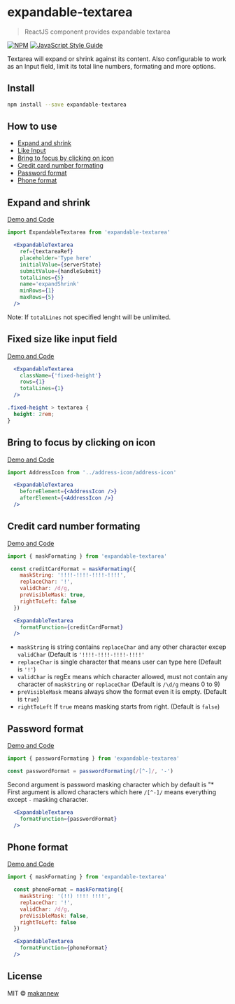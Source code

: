 # expandable-textarea




> ReactJS component provides expandable textarea

[![NPM](https://img.shields.io/npm/v/expandable-textarea.svg)](https://www.npmjs.com/package/expandable-textarea) [![JavaScript Style Guide](https://img.shields.io/badge/code_style-standard-brightgreen.svg)](https://standardjs.com)

Textarea will expand or shrink against its content. Also configurable to work as an Input field, limit its total line numbers, formating and more options.

## Install

```bash
npm install --save expandable-textarea
```
## How to use
- [Expand and shrink](https://github.com/makannew/expandable-textarea/blob/master/README.md#expand-and-shrink)
- [Like Input](https://github.com/makannew/expandable-textarea/blob/master/README.md#fixed-size-like-input-field)
- [Bring to focus by clicking on icon](https://github.com/makannew/expandable-textarea/blob/master/README.md#bring-to-focus-by-clicking-on-icon)
- [Credit card number formating](https://github.com/makannew/expandable-textarea/blob/master/README.md#credit-card-number-formating)
- [Password format](https://github.com/makannew/expandable-textarea/blob/master/README.md#password-format)
- [Phone format](https://github.com/makannew/expandable-textarea/blob/master/README.md#phone-format)


## Expand and shrink 

[Demo and Code](https://makannew.github.io/expandable-textarea/#/)
```jsx
import ExpandableTextarea from 'expandable-textarea'
```
```jsx
  <ExpandableTextarea
    ref={textareaRef}
    placeholder='Type here'
    initialValue={serverState}
    submitValue={handleSubmit}
    totalLines={5}
    name='expandShrink'
    minRows={1}
    maxRows={5}
  />
```
Note: If `totalLines` not specified lenght will be unlimited.

## Fixed size like input field 

[Demo and Code](https://makannew.github.io/expandable-textarea/#/input-like-field)
```jsx
  <ExpandableTextarea
    className={'fixed-height'}
    rows={1}
    totalLines={1}
  />
```
```css
.fixed-height > textarea {
  height: 2rem;
}
```
## Bring to focus by clicking on icon 

[Demo and Code](https://makannew.github.io/expandable-textarea/#/focus-by-icon)
```jsx
import AddressIcon from '../address-icon/address-icon'
```
```jsx
  <ExpandableTextarea
    beforeElement={<AddressIcon />}
    afterElement={<AddressIcon />}
  />
```

## Credit card number formating 

[Demo and Code](https://makannew.github.io/expandable-textarea/#/credit-card-format)
```jsx
import { maskFormating } from 'expandable-textarea'
```
```jsx
 const creditCardFormat = maskFormating({
    maskString: '!!!!-!!!!-!!!!-!!!!',
    replaceChar: '!',
    validChar: /d/g,
    preVisibleMask: true,
    rightToLeft: false
  })
```
```jsx
  <ExpandableTextarea
    formatFunction={creditCardFormat}
  />
```
- `maskString` is string contains `replaceChar` and any other character excep `validChar`
  (Default is `'!!!!-!!!!-!!!!-!!!!'`
- `replaceChar` is single character that means user can type here
  (Default is `'!'`)
- `validChar` is regEx means which character allowed, must not contain any character of `maskString` or `replaceChar`
  (Default is `/\d/g` means 0 to 9)
- `preVisibleMask` means always show the format even it is empty. 
  (Default is `true`)
- `rightToLeft` If `true` means masking starts from right. 
  (Default is `false`)

## Password format

[Demo and Code](https://makannew.github.io/expandable-textarea/#/password-format)
```jsx
import { passwordFormating } from 'expandable-textarea'
```
```jsx
const passwordFormat = passwordFormating(/[^-]/, '-')
```
Second argument is password masking character which by default is "*
First argument is allowd characters which here `/[^-]/` means everything except `-` masking character.
```jsx
  <ExpandableTextarea
    formatFunction={passwordFormat}
  />
```

## Phone format

[Demo and Code](https://makannew.github.io/expandable-textarea/#/phone-format)
```jsx
import { maskFormating } from 'expandable-textarea'
```
```jsx
  const phoneFormat = maskFormating({
    maskString: '(!!) !!!! !!!!',
    replaceChar: '!',
    validChar: /d/g,
    preVisibleMask: false,
    rightToLeft: false
  })
```
```jsx
  <ExpandableTextarea
    formatFunction={phoneFormat}
  />
```

## License

MIT © [makannew](https://github.com/makannew)
